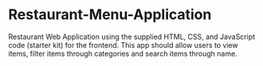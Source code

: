 # Restaurant-Menu-Application
Restaurant Web Application using the supplied HTML, CSS, and JavaScript code (starter kit) for the frontend. This app should allow users to view items, filter items through categories and search items through name.
